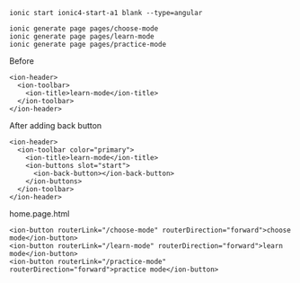 
    ionic start ionic4-start-a1 blank --type=angular

    ionic generate page pages/choose-mode
    ionic generate page pages/learn-mode
    ionic generate page pages/practice-mode


Before

    <ion-header>
      <ion-toolbar>
        <ion-title>learn-mode</ion-title>
      </ion-toolbar>
    </ion-header>


After adding back button

    <ion-header>
      <ion-toolbar color="primary">
        <ion-title>learn-mode</ion-title>
        <ion-buttons slot="start">
          <ion-back-button></ion-back-button>
        </ion-buttons>
      </ion-toolbar>
    </ion-header>



home.page.html


    <ion-button routerLink="/choose-mode" routerDirection="forward">choose mode</ion-button>
    <ion-button routerLink="/learn-mode" routerDirection="forward">learn mode</ion-button>
    <ion-button routerLink="/practice-mode" routerDirection="forward">practice mode</ion-button>


